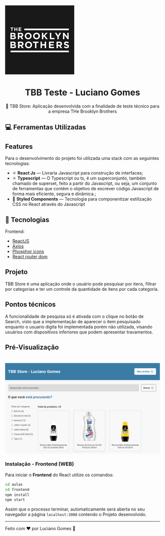 ![The Brooklyn Brothers logo](https://raw.githubusercontent.com/devlcgomes/test-the-brooklyn-brothers-frontend/main/src/assets/tbb.png)

<h1 align="center"> TBB Teste - Luciano Gomes </h1>
<p align="center"> 🚀 TBB Store: Aplicação desenvolvida com a finalidade de teste técnico para a empresa THe Brooklyn Brothers
 </p>

## :computer: Ferramentas Utilizadas

## Features

Para o desenvolvimento do projeto foi utilizada uma stack com as seguintes tecnologias:

- ⚛️ **React Js** — Livraria Javascript para construção de interfaces;
- ⚛️ **Typescript** — O Typescript ou ts, é um superconjunto, também chamado de superset, feito a partir do Javascript, ou seja, um conjunto de ferramentas que contém o objetivo de escrever código Javascript de forma mais eficiente, segura e dinâmica.;
- 💅 **Styled Components** — Tecnologia para componentizar estilização CSS no React através do Javascript

## 🚀 Tecnologias

Frontend:

- [ReactJS](https://pt-br.reactjs.org/)
- [Axios](https://github.com/axios/axios)
- [Phosphor icons](https://phosphoricons.com/)
- [React router dom](https://www.npmjs.com/package/react-router-dom)

## Projeto

TBB Store é uma aplicação onde o usuário pode pesquisar por itens, filtrar por categorias e ter um controle da quantidade de itens por cada categoria.

## Pontos técnicos

A funcionalidade de pesquisa só é ativada com o clique no botão de Search, visto que a implementação de aparecer o item pesquisado enquanto o usuario digita foi implementada porém não utilizada, visando usuários com dispositivos inferiores que podem apresentar travamentos.

## Pré-Visualização

<h1 align="center"><img align="center" src="https://raw.githubusercontent.com/devlcgomes/test-the-brooklyn-brothers-frontend/main/src/assets/homepage.png" alt="Homepage TBB Store" width="700"></img></h1>

### Instalação - Frontend (WEB)

Para iniciar o **Frontend** do React utilize os comandos:

```bash
cd aulas
cd frontend
npm install
npm start
```

Assim que o processo terminar, automaticamente será aberta no seu navegador a página `localhost:3000` contendo o Projeto desenvolvido.

---

Feito com ♥ por Luciano Gomes 👋
